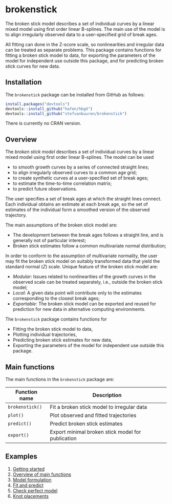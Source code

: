 <!-- README.md is generated from README.Rmd. Please edit that file -->
brokenstick
===========

The broken stick model describes a set of individual curves by a linear mixed model using first order linear B-splines. The main use of the model is to align irregularly observed data to a user-specified grid of break ages.

All fitting can done in the Z-score scale, so nonlinearities and irregular data can be treated as separate problems. This package contains functions for fitting a broken stick model to data, for exporting the parameters of the model for independent use outside this package, and for predicting broken stick curves for new data.

Installation
------------

The `brokenstick` package can be installed from GitHub as follows:

``` r
install.packages("devtools")
devtools::install_github("hafen/hbgd")
devtools::install_github("stefvanbuuren/brokenstick")
```

There is currently no CRAN version.

Overview
--------

The *broken stick model* describes a set of individual curves by a linear mixed model using first order linear B-splines. The model can be used

-   to smooth growth curves by a series of connected straight lines;
-   to align irregularly observed curves to a common age grid;
-   to create synthetic curves at a user-specified set of break ages;
-   to estimate the time-to-time correlation matrix;
-   to predict future observations.

The user specifies a set of break ages at which the straight lines connect. Each individual obtains an estimate at each break age, so the set of estimates of the individual form a smoothed version of the observed trajectory.

The main assumptions of the broken stick model are:

-   The development between the break ages follows a straight line, and is generally not of particular interest;
-   Broken stick estimates follow a common multivariate normal distribution;

In order to conform to the assumption of multivariate normality, the user may fit the broken stick model on suitably transformed data that yield the standard normal (*Z*) scale. Unique feature of the broken stick model are:

-   *Modular*: Issues related to nonlinearities of the growth curves in the observed scale can be treated separately, i.e., outside the broken stick model;
-   *Local*: A given data point will contribute only to the estimates corresponding to the closest break ages;
-   *Exportable*: The broken stick model can be exported and reused for prediction for new data in alternative computing environments.

The `brokenstick` package contains functions for

-   Fitting the broken stick model to data,
-   Plotting individual trajectories,
-   Predicting broken stick estimates for new data,
-   Exporting the parameters of the model for independent use outside this package.

Main functions
--------------

The main functions in the `brokenstick` package are:

| Function name   | Description                                       |
|-----------------|---------------------------------------------------|
| `brokenstick()` | Fit a broken stick model to irregular data        |
| `plot()`        | Plot observed and fitted trajectories             |
| `predict()`     | Predict broken stick estimates                    |
| `export()`      | Export minimal broken stick model for publication |

Examples
--------

1.  [Getting started](https://stefvanbuuren.github.io/brokenstick/gettingstarted.html)
2.  [Overview of main functions](https://stefvanbuuren.github.io/brokenstick/mainfunctions.html)
3.  [Model formulation](https://stefvanbuuren.github.io/brokenstick/model.html)
4.  [Fit and predict](https://stefvanbuuren.github.io/brokenstick/prediction.html)
5.  [Check perfect model](https://stefvanbuuren.github.io/brokenstick/perfectmodel.html)
6.  [Knot placements](https://stefvanbuuren.github.io/brokenstick/knotplacement.html)
